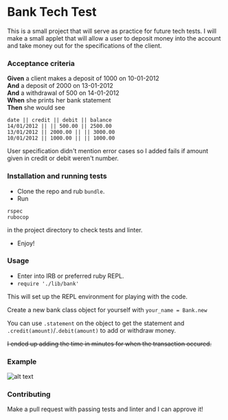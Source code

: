 # Bank Tech Test
This is a small project that will serve as practice for future tech tests. I will make a small applet that will allow a user to deposit money into the account and take money out for the specifications of the client.

### Acceptance criteria

**Given** a client makes a deposit of 1000 on 10-01-2012  
**And** a deposit of 2000 on 13-01-2012  
**And** a withdrawal of 500 on 14-01-2012  
**When** she prints her bank statement  
**Then** she would see

```
date || credit || debit || balance
14/01/2012 || || 500.00 || 2500.00
13/01/2012 || 2000.00 || || 3000.00
10/01/2012 || 1000.00 || || 1000.00
```

User specification didn't mention error cases so I added fails if amount given in credit or debit weren't number.

### Installation and running tests
- Clone the repo and rub ```bundle```.
- Run
```
rspec
rubocop
```
in the project directory to check tests and linter.
- Enjoy!

### Usage
- Enter into IRB or preferred ruby REPL.
- ```require './lib/bank'```

This will set up the REPL environment for playing with the code.

Create a new bank class object for yourself with
``` your_name = Bank.new ```

You can use ```.statement``` on the object to get the statement and ```.credit(amount)```/```.debit(amount)``` to add or withdraw money.

~~I ended up adding the time in minutes for when the transaction occured.~~

### Example
![alt text](https://github.com/kirillzabrodin/bank_tech_test/blob/master/Bank_exmaple.png)

### Contributing

Make a pull request with passing tests and linter and I can approve it!
